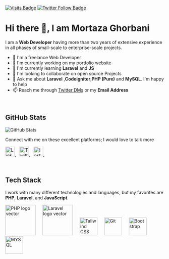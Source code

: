 [![Visits Badge](https://badges.pufler.dev/visits/GhorbaniMorteza/GhorbaniMorteza?color=2D9CDB&style=for-the-badge)](https://github.com/GhorbaniMorteza)
[![Twitter Follow Badge](https://img.shields.io/twitter/follow/M_Ghorbani_?color=2D9CDB&logo=twitter&style=for-the-badge)](https://twitter.com/M_Ghorbani_)
# Hi there 👋, I am Mortaza Ghorbani 

I am a **Web Developer**  having more than two years of extensive experience in all phases of small-scale to enterprise-scale projects.


- 🏢  I'm a freelance Web Developer 
- 🔭 I'm currently working on my portfolio website
- 🌱 I'm currently learning **Laravel** and **JS**
- 👯 I'm looking to collaborate on open source Projects
- 💬 Ask me about **Laravel** ,**Codeigniter**,**PHP (Pure)** and **MySQL**. I'm happy to help
- 📫 Reach me through [Twitter DMs](https://twitter.com/M_Ghorbani_) or my **Email Address**


<br>

## GitHub Stats


 <img src="https://github-readme-stats.vercel.app/api?username=GhorbaniMorteza&show_icons=true&theme=dracula" alt="GitHub Stats" />

<p >Connect with me on these excellent platforms; I would love to talk more</p>

<p >
 <a href="https://www.linkedin.com/in/mortaza-ghorbani-bab761143">
  <img src="https://cdn.worldvectorlogo.com/logos/linkedin-icon-2.svg" title="LinkedIn" alt="Linkedin Account" width="30" />
</a> &ensp;
<a href="https://twitter.com/M_Ghorbani_">
  <img src="https://cdn.worldvectorlogo.com/logos/twitter-3.svg" title="Twitter" alt="Twitter Account" width="30" />
</a> &ensp;
<a href="https://www.instagram.com/mrtz.gh">
  <img src="https://cdn.worldvectorlogo.com/logos/instagram-5.svg" title="Instagram" alt="Instagram Account" width="30" />
</a> &ensp;
</p><br />

## Tech Stack
 
I work with many different technologies and languages, but my favorites are **PHP**, **Laravel**, and **JavaScript**.

<p >
 <img  src="https://cdn.worldvectorlogo.com/logos/php-1.svg" alt="PHP logo vector" width="96" /> &emsp;
 <img class="larger" src="https://cdn.worldvectorlogo.com/logos/laravel-1.svg" alt="Laravel logo vector" width="96" /> &emsp;
 <img src="https://cdn.worldvectorlogo.com/logos/logo-javascript.svg" title="JS" alt="Tailwind CSS Logo" width="56" /> &emsp;
 <img src="https://cdn.worldvectorlogo.com/logos/git-icon.svg" title="Git" alt="Git" width="56" /> &emsp;
 <img src="https://cdn.worldvectorlogo.com/logos/bootstrap-5-1.svg" title="Bootstrap" alt="Bootstrap" width="56" /> &emsp;
 <img src="https://cdn.worldvectorlogo.com/logos/mysql-6.svg" title="MYSQL" alt="MYSQL" width="56" /> &emsp;
</p><br />




